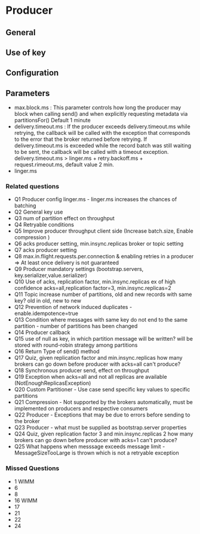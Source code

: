 # Producer

## General

## Use of key

## Configuration

## Parameters

- max.block.ms : This parameter controls how long the producer may block when calling send() and when explicitly requesting metadata via partitionsFor() Default 1 minute
- delivery.timeout.ms : If the producer exceeds delivery.timeout.ms while retrying, the callback will be called with the exception that corresponds to the error that the broker returned before retrying. If delivery.timeout.ms is exceeded while the record batch was still waiting to be sent, the callback will be called with a timeout exception. delivery.timeout.ms > linger.ms + retry.backoff.ms + request.rimeout.ms, default value 2 min.
- linger.ms

### Related questions


- Q1 Producer config linger.ms - linger.ms increases the chances of batching
- Q2 General key use 
- Q3 num of partition effect on throughput
- Q4 Retryable conditions
- Q5 Improve producer throughput client side (Increase batch.size, Enable compression )
- Q6 acks producer setting, min.insync.replicas broker or topic setting
- Q7 acks producer setting
- Q8 max.in.flight.requests.per.connection & enabling retries in a producer =>  At least once delivery is not guaranteed
- Q9 Producer mandatory settings (bootstrap.servers, key.serializer,value.serializer)
- Q10 Use of acks, replication factor, min.insync.replicas ex of high confidence acks=all,replication factor=3, min.insync.replicas=2
- Q11 Topic increase number of partitions, old and new records with same key? old in old, new to new
- Q12 Prevention of network induced duplicates - enable.idempotence=true
- Q13 Condition where messages with same key do not end to the same partition - number of partitions has been changed
- Q14 Producer callback
- Q15 use of null as key, in which partition message will be written? will be stored with round-robin strategy among partitions
- Q16 Return Type of send() method
- Q17 Quiz, given replication factor and min.insync.replicas how many brokers can go down before producer with acks=all can't produce?
- Q18 Synchronous producer send, effect on throughput
- Q19 Exception when acks=all and not all replicas are available  (NotEnoughReplicasException)
- Q20 Custom Partitioner - Use case send specific key values to specific partitions
- Q21 Compression - Not supported by the brokers automatically, must be implemented on producers and respective consumers
- Q22 Producer - Exceptions that may be due to errors before sending to the broker
- Q23 Producer - what must be supplied as bootstrap.server properties
- Q24  Quiz, given replication factor 3  and min.insync.replicas 2 how many brokers can go down before producer with acks=1 can't produce?
- Q25 What happens when messsage exceeds message limit - MessageSizeTooLarge is thrown which is not a retryable exception


### Missed Questions
 - 1 WIMM
 - 6
 - 8
 - 16 WIMM
 - 17
 - 21 
 - 22
 - 24

